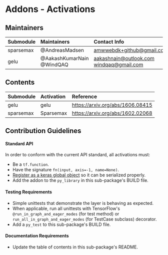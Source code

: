 # Addons - Activations

## Maintainers
| Submodule | Maintainers               | Contact Info                             |
|:----------|:--------------------------|:-----------------------------------------|
| sparsemax | @AndreasMadsen            | amwwebdk+github@gmail.com                |
| gelu      | @AakashKumarNain @WindQAQ | aakashnain@outlook.com windqaq@gmail.com |

## Contents
| Submodule | Activation | Reference                        |
|:----------|:-----------|:---------------------------------|
| gelu      | gelu       | https://arxiv.org/abs/1606.08415 |
| sparsemax | Sparsemax  | https://arxiv.org/abs/1602.02068 |


## Contribution Guidelines
#### Standard API
In order to conform with the current API standard, all activations
must:
 * Be a `tf.function`.
 * Have the signature `fn(input, axis=-1, name=None)`.
 * [Register as a keras global object](https://github.com/tensorflow/addons/blob/master/tensorflow_addons/utils/python/keras_utils.py)
  so it can be serialized properly.
 * Add the addon to the `py_library` in this sub-package's BUILD file.

#### Testing Requirements
 * Simple unittests that demonstrate the layer is behaving as expected.
 * When applicable, run all unittests with TensorFlow's
   `@run_in_graph_and_eager_modes` (for test method)
   or `run_all_in_graph_and_eager_modes` (for TestCase subclass)
   decorator.
 * Add a `py_test` to this sub-package's BUILD file.

#### Documentation Requirements
 * Update the table of contents in this sub-package's README.
